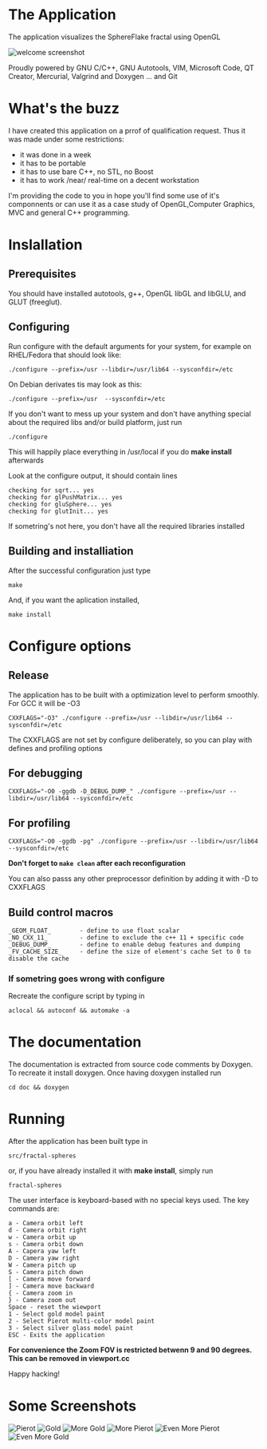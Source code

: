 # The Application
The application visualizes the SphereFlake fractal using OpenGL

![welcome screenshot](doc/screenshots/screen-8.png "TThe application")

Proudly powered by GNU C/C++, GNU Autotools, VIM, Microsoft Code, QT Creator, Mercurial, Valgrind and Doxygen
... and Git

# What's the buzz

I have created this application on a prrof of qualification request.  Thus it was made under some restrictions:

* it was done in a week
* it has to be portable
* it has to use bare C++, no STL, no Boost
* it has to work /near/ real-time on a decent workstation


I'm providing the code to you in hope you'll find some use of it's componnents or can use it as a case study of OpenGL,Computer Graphics,  MVC and general C++ programming.

# Inslallation

## Prerequisites

You should have installed autotools, g++, OpenGL libGL and libGLU,  and GLUT (freeglut).

## Configuring
 
Run configure with the default arguments for your system, for example on RHEL/Fedora that should look like:

    ./configure --prefix=/usr --libdir=/usr/lib64 --sysconfdir=/etc

On Debian derivates tis may look as this:

    ./configure --prefix=/usr  --sysconfdir=/etc

If you don't want to mess up your system and don't have anything special about the required libs and/or build platform, just run

    ./configure

This will happily place everything in /usr/local if you do  __make install__ afterwards

Look at the configure output, it should contain lines

    checking for sqrt... yes
    checking for glPushMatrix... yes
    checking for gluSphere... yes
    checking for glutInit... yes

If sometring's not here, you don't have all the required libraries installed

## Building and installiation

After the successful configuration just type

    make

And, if you want the aplication installed, 

    make install

# Configure options

## Release

The application has to be built with a  optimization level to perform smoothly. For GCC it will be -O3

    CXXFLAGS="-O3" ./configure --prefix=/usr --libdir=/usr/lib64 --sysconfdir=/etc

The CXXFLAGS are not set by configure deliberately, so you can play with defines and profiling options

## For debugging

    CXXFLAGS="-O0 -ggdb -D_DEBUG_DUMP_" ./configure --prefix=/usr --libdir=/usr/lib64 --sysconfdir=/etc

## For profiling

    CXXFLAGS="-O0 -ggdb -pg" ./configure --prefix=/usr --libdir=/usr/lib64 --sysconfdir=/etc

__Don't forget to `make clean` after each reconfiguration__

You can also passs any other preprocessor definition by adding it with -D to CXXFLAGS

## Build control macros

    _GEOM_FLOAT_ 		- define to use float scalar
    _NO_CXX_11_  		- define to exclude the c++ 11 + specific code
    _DEBUG_DUMP_ 		- define to enable debug features and dumping
    _FV_CACHE_SIZE_		- define the size of element's cache Set to 0 to disable the cache

### If sometring goes wrong with configure

Recreate the configure script by typing in

    aclocal && autoconf && automake -a

# The documentation

The documentation is extracted from source code comments by Doxygen. To recreate it install doxygen. 
Once having doxygen installed run

    cd doc && doxygen

# Running

After the application has been built type in

	src/fractal-spheres
or, if you have already installed it with __make install__, simply run

	fractal-spheres

The user interface is keyboard-based with no special keys used. The key commands are:

    a - Camera orbit left
    d - Camera orbit right
    w - Camera orbit up
    s - Camera orbit down
    A - Capera yaw left
    D - Camera yaw right
    W - Camera pitch up
    S - Camera pitch down
    [ - Camera move forward
    ] - Camera move backward
    { - Camera zoom in
    } - Camera zoom out
    Space - reset the wiewport
    1 - Select gold model paint 
    2 - Select Pierot multi-color model paint
    3 - Select silver glass model paint
    ESC - Exits the application

__For convenience the Zoom FOV is restricted betwenn 9 and 90 degrees. This can be removed in viewport.cc__ 


Happy hacking!

# Some Screenshots


![Pierot](doc/screenshots/screen-0.png "Pierot Skin")
![Gold](doc/screenshots/screen-1.png "Gold Skin")
![More Gold](doc/screenshots/screen-2.png "More Gold")
![More Pierot](doc/screenshots/screen-4.png "More Pierotn")
![Even More Pierot](doc/screenshots/screen-5.png "Even More Pierotn")
![Even More Gold](doc/screenshots/screen-10.png "Even More Gold")
